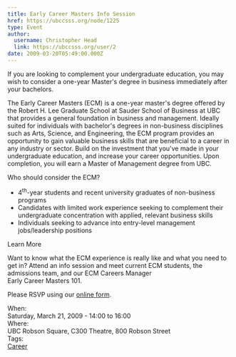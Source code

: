 ```yaml
---
title: Early Career Masters Info Session 
href: https://ubccsss.org/node/1225
type: Event
author:
  username: Christopher Head
  link: https://ubccsss.org/user/2
date: 2009-03-20T05:49:00.000Z
---
```


<div class="field field-name-body field-type-text-with-summary field-label-hidden"><div class="field-items"><div class="field-item even"><p>If you are looking to complement your undergraduate education, you may wish to consider a one-year Master&apos;s degree in business immediately after your bachelors. </p>
<p>The Early Career Masters (ECM) is a one-year master&apos;s degree offered by the Robert H. Lee Graduate School at Sauder School of Business at UBC that provides a general foundation in business and management. Ideally suited for individuals with bachelor&apos;s degrees in non-business disciplines such as Arts, Science, and Engineering, the ECM program provides an opportunity to gain valuable business skills that are beneficial to a career in any industry or sector. Build on the investment that you&apos;ve made in your undergraduate education, and increase your career opportunities.  Upon completion, you will earn a Master of Management degree from UBC. </p>
<p>Who should consider the ECM?</p>
<ul>
<li>4<sup>th</sup>-year students and recent university graduates of non-business programs</li>
<li>Candidates with limited work experience seeking to complement their undergraduate concentration with applied, relevant business skills</li>
<li>Individuals seeking to advance into entry-level management jobs/leadership positions</li>
</ul>
<p>Learn More</p>
<p>Want to know what the ECM experience is really like and what you need to get in? Attend an info session and meet current ECM students, the admissions team, and our ECM Careers Manager<br>
Early Career Masters 101.</p>
<p>Please RSVP using our <a href="https://secure.sauder.ubc.ca/mba/info_session/index.cfm?progid=ECM">online form</a>.</p>
</div></div></div><div class="field field-name-field-dates field-type-datetime field-label-above"><div class="field-label">When:&#xA0;</div><div class="field-items"><div class="field-item even"><span class="date-display-single">Saturday, March 21, 2009 - <span class="date-display-range"><span class="date-display-start">14:00</span> to <span class="date-display-end">16:00</span></span></span></div></div></div><div class="field field-name-field-location field-type-text field-label-above"><div class="field-label">Where:&#xA0;</div><div class="field-items"><div class="field-item even">UBC Robson Square, C300 Theatre, 800 Robson Street</div></div></div>    <footer>
    <div class="field field-name-field-tags field-type-taxonomy-term-reference field-label-above"><div class="field-label">Tags:&#xA0;</div><div class="field-items"><div class="field-item even"><a href="/career">Career</a></div></div></div>      </footer>